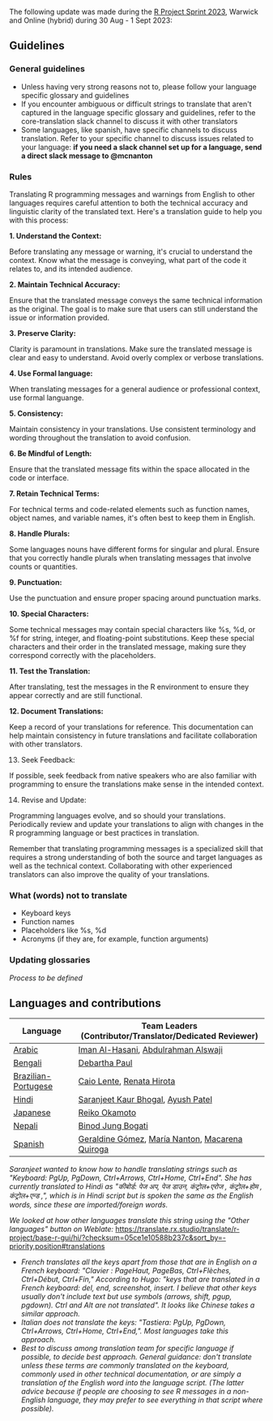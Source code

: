 The following update was made during the [R Project Sprint 2023](https://contributor.r-project.org/r-project-sprint-2023/), Warwick and Online (hybrid) during 30 Aug - 1 Sept 2023:
## Guidelines
### General guidelines
- Unless having very strong reasons not to, please follow your language specific glossary and guidelines
- If you encounter ambiguous or difficult strings to translate that aren't captured in the language specific glossary and guidelines, refer to the core-translation slack channel to discuss it with other translators
- Some languages, like spanish, have specific channels to discuss translation. Refer to your specific channel to discuss issues related to your language: **if you need a slack channel set up for a language, send a direct slack message to @mcnanton**

### Rules
Translating R programming messages and warnings from English to other languages requires careful attention to both the technical accuracy and linguistic clarity of the translated text. Here's a translation guide to help you with this process:

**1. Understand the Context:**

Before translating any message or warning, it's crucial to understand the context. Know what the message is conveying, what part of the code it relates to, and its intended audience.

**2. Maintain Technical Accuracy:**

Ensure that the translated message conveys the same technical information as the original. The goal is to make sure that users can still understand the issue or information provided.

**3. Preserve Clarity:**

Clarity is paramount in translations. Make sure the translated message is clear and easy to understand. Avoid overly complex or verbose translations.

**4. Use Formal language:**

When translating messages for a general audience or professional context, use formal languange.

**5. Consistency:**

Maintain consistency in your translations. Use consistent terminology and wording throughout the translation to avoid confusion.

**6. Be Mindful of Length:**

Ensure that the translated message fits within the space allocated in the code or interface.

**7. Retain Technical Terms:**

For technical terms and code-related elements such as function names, object names, and variable names, it's often best to keep them in English.

**8. Handle Plurals:**

Some languages nouns have different forms for singular and plural. Ensure that you correctly handle plurals when translating messages that involve counts or quantities.

**9. Punctuation:**

Use the punctuation and ensure proper spacing around punctuation marks.

**10. Special Characters:**

Some technical messages may contain special characters like %s, %d, or %f for string, integer, and floating-point substitutions. Keep these special characters and their order in the translated message, making sure they correspond correctly with the placeholders.

**11. Test the Translation:**

After translating, test the messages in the R environment to ensure they appear correctly and are still functional.

**12. Document Translations:**

Keep a record of your translations for reference. This documentation can help maintain consistency in future translations and facilitate collaboration with other translators.

13. Seek Feedback:

If possible, seek feedback from native speakers who are also familiar with programming to ensure the translations make sense in the intended context.

14. Revise and Update:

Programming languages evolve, and so should your translations. Periodically review and update your translations to align with changes in the R programming language or best practices in translation.

Remember that translating programming messages is a specialized skill that requires a strong understanding of both the source and target languages as well as the technical context. Collaborating with other experienced translators can also improve the quality of your translations.

### What (words) not to translate
- Keyboard keys
- Function names
- Placeholders like %s, %d
- Acronyms (if they are, for example, function arguments)

### Updating glossaries
_Process to be defined_

## Languages and contributions

|Language | Team Leaders (Contributor/Translator/Dedicated Reviewer) |
| -- | -- |
|[Arabic](https://github.com/r-devel/translations/wiki/Conventions-for-Arabic-translations)| [Iman Al-Hasani](https://github.com/imanalhasani), [Abdulrahman Alswaji](https://github.com/alswajiab) |
|[Bengali](https://github.com/r-devel/translations/wiki/Conventions-for-Bengali-translations)| [Debartha Paul](https://github.com/itsdebartha) |
|[Brazilian-Portugese](https://github.com/r-devel/translations/wiki/Brazilian%E2%80%90Portugese-specific-translations)| [Caio Lente](https://github.com/clente), [Renata Hirota](https://github.com/rmhirota)|
|[Hindi](https://github.com/r-devel/translations/wiki/Hindi-specific-translations)| [Saranjeet Kaur Bhogal](https://github.com/SaranjeetKaur), [Ayush Patel](https://github.com/AyushBipinPatel)  |
|[Japanese](https://github.com/r-devel/translations/wiki/Japanese-specific-translations)| [Reiko Okamoto](https://github.com/reikookamoto) |
|[Nepali](https://github.com/r-devel/translations/wiki/Nepali-specific-translations)| [Binod Jung Bogati](https://github.com/bjungbogati) |
|[Spanish](https://github.com/r-devel/translations/wiki/Conventions-for-Spanish-translation)| [Geraldine Gómez](https://github.com/GeraldineGomez), [María Nanton](https://github.com/mcnanton), [Macarena Quiroga](https://github.com/msquiroga89)| 

_Saranjeet wanted to know how to handle translating strings such as "Keyboard: PgUp, PgDown, Ctrl+Arrows, Ctrl+Home, Ctrl+End". She has currently translated to Hindi as "कीबोर्ड: पेज अप, पेज डाउन, कंट्रोल+एरोज , कंट्रोल+होम , कंट्रोल+एन्ड ,", which is in Hindi script but is spoken the same as the English words, since these are imported/foreign words._

_We looked at how other languages translate this string using the "Other languages" button on Weblate:_
https://translate.rx.studio/translate/r-project/base-r-gui/hi/?checksum=05ce1e10588b237c&sort_by=-priority,position#translations
* _French translates all the keys apart from those that are in English on a French keyboard: "Clavier : PageHaut, PageBas, Ctrl+Flèches, Ctrl+Début, Ctrl+Fin," According to Hugo: "keys that are translated in a French keyboard: del, end, screenshot, insert. I believe that other keys usually don't include text but use symbols (arrows, shift, pgup, pgdown). Ctrl and Alt are not translated". It looks like Chinese takes a similar approach._
* _Italian does not translate the keys: "Tastiera: PgUp, PgDown, Ctrl+Arrows, Ctrl+Home, Ctrl+End,". Most languages take this approach._
* _Best to discuss among translation team for specific language if possible, to decide best approach. General guidance: don't translate unless these terms are commonly translated on the keyboard, commonly used in other technical documentation, or are simply a translation of the English word into the language script. (The latter advice because if people are choosing to see R messages in a non-English language, they may prefer to see everything in that script where possible)._
